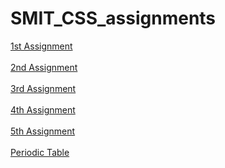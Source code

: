 # SMIT_CSS_assignments

<a href="https://css-assignment1-steel.vercel.app/"> 1st Assignment </a> <br> <br>
<a href="https://css-assignment2-pearl.vercel.app/"> 2nd Assignment </a> <br> <br>
<a href="https://hh-css-assignment3.vercel.app/"> 3rd Assignment </a> <br> <br>
<a href="https://smit-css-assignment4.netlify.app/"> 4th Assignment </a> <br> <br>
<a href="https://hh-css-asignment5.vercel.app/"> 5th Assignment </a> <br> <br>
<a href="https://hh-periodic-table.vercel.app/"> Periodic Table </a> <br> <br>

